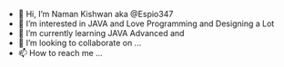- 👋 Hi, I’m Naman Kishwan aka @Espio347
- 👀 I’m interested in JAVA and Love Programming and Designing a Lot
- 🌱 I’m currently learning JAVA Advanced and 
- 💞️ I’m looking to collaborate on ...
- 📫 How to reach me ...

<!---
Espio347/Espio347 is a ✨ special ✨ repository because its `README.md` (this file) appears on your GitHub profile.
You can click the Preview link to take a look at your changes.
--->
